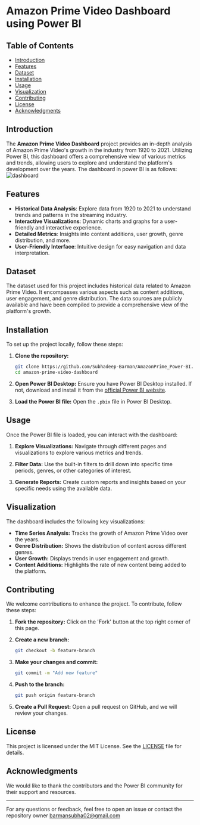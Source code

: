 # Amazon Prime Video Dashboard using Power BI

## Table of Contents
- [Introduction](#introduction)
- [Features](#features)
- [Dataset](#dataset)
- [Installation](#installation)
- [Usage](#usage)
- [Visualization](#visualization)
- [Contributing](#contributing)
- [License](#license)
- [Acknowledgments](#acknowledgments)

## Introduction
The **Amazon Prime Video Dashboard** project provides an in-depth analysis of Amazon Prime Video's growth in the industry from 1920 to 2021. Utilizing Power BI, this dashboard offers a comprehensive view of various metrics and trends, allowing users to explore and understand the platform's development over the years.
The dashboard in power BI is as follows:
![dashboard](https://github.com/user-attachments/assets/b1f3dda3-b382-47d4-ab2a-9287b65abe15)



## Features
- **Historical Data Analysis**: Explore data from 1920 to 2021 to understand trends and patterns in the streaming industry.
- **Interactive Visualizations**: Dynamic charts and graphs for a user-friendly and interactive experience.
- **Detailed Metrics**: Insights into content additions, user growth, genre distribution, and more.
- **User-Friendly Interface**: Intuitive design for easy navigation and data interpretation.

## Dataset
The dataset used for this project includes historical data related to Amazon Prime Video. It encompasses various aspects such as content additions, user engagement, and genre distribution. The data sources are publicly available and have been compiled to provide a comprehensive view of the platform's growth.

## Installation
To set up the project locally, follow these steps:

1. **Clone the repository:**
   ```bash
   git clone https://github.com/Subhadeep-Barman/AmazonPrime_Power-BI.git
   cd amazon-prime-video-dashboard
   ```

2. **Open Power BI Desktop:**
   Ensure you have Power BI Desktop installed. If not, download and install it from the [official Power BI website](https://powerbi.microsoft.com/desktop/).

3. **Load the Power BI file:**
   Open the `.pbix` file in Power BI Desktop.

## Usage
Once the Power BI file is loaded, you can interact with the dashboard:

1. **Explore Visualizations:**
   Navigate through different pages and visualizations to explore various metrics and trends.

2. **Filter Data:**
   Use the built-in filters to drill down into specific time periods, genres, or other categories of interest.

3. **Generate Reports:**
   Create custom reports and insights based on your specific needs using the available data.

## Visualization
The dashboard includes the following key visualizations:
- **Time Series Analysis:** Tracks the growth of Amazon Prime Video over the years.
- **Genre Distribution:** Shows the distribution of content across different genres.
- **User Growth:** Displays trends in user engagement and growth.
- **Content Additions:** Highlights the rate of new content being added to the platform.

## Contributing
We welcome contributions to enhance the project. To contribute, follow these steps:

1. **Fork the repository:**
   Click on the 'Fork' button at the top right corner of this page.

2. **Create a new branch:**
   ```bash
   git checkout -b feature-branch
   ```

3. **Make your changes and commit:**
   ```bash
   git commit -m "Add new feature"
   ```

4. **Push to the branch:**
   ```bash
   git push origin feature-branch
   ```

5. **Create a Pull Request:**
   Open a pull request on GitHub, and we will review your changes.

## License
This project is licensed under the MIT License. See the [LICENSE](LICENSE) file for details.

## Acknowledgments
We would like to thank the contributors and the Power BI community for their support and resources.

---

For any questions or feedback, feel free to open an issue or contact the repository owner barmansubha02@gmail.com
